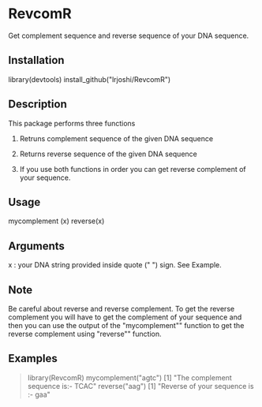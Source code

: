 # RevcomR

Get complement sequence and reverse sequence of your DNA sequence.

## Installation 
library(devtools)
install_github("lrjoshi/RevcomR")

## Description

This package performs three functions

1. Retruns complement sequence of the given DNA sequence

2. Returns reverse sequence of the given DNA sequence

3. If you use both functions in order you can get reverse complement of your sequence.

## Usage

mycomplement (x)
reverse(x)

## Arguments

x	: your DNA string provided inside quote (" ") sign. See Example.

## Note

Be careful about reverse and reverse complement. To get the reverse complement you will have to get the complement of your sequence and then you can use the output of the "mycomplement"" function to get the reverse complement using "reverse"" function.

## Examples

> library(RevcomR)
> mycomplement("agtc")
[1] "The complement sequence is:- TCAC"
> reverse("aag")
[1] "Reverse of your sequence is :- gaa"
